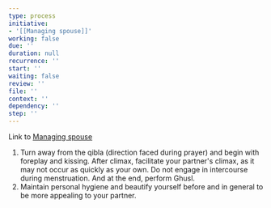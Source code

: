 ```yaml
---
type: process
initiative:
- '[[Managing spouse]]'
working: false
due: ''
duration: null
recurrence: ''
start: ''
waiting: false
review: ''
file: ''
context: ''
dependency: ''
step: ''
---
```


Link to [Managing spouse](Initiatives/worship/Managing%20spouse.md)

1. Turn away from the qibla (direction faced during prayer) and begin with foreplay and kissing. After climax, facilitate your partner's climax, as it may not occur as quickly as your own. Do not engage in intercourse during menstruation. And at the end, perform Ghusl.
2. Maintain personal hygiene and beautify yourself before and in general to be more appealing to your partner.
